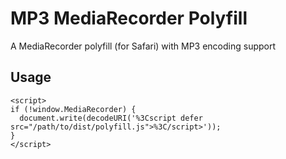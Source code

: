 # MP3 MediaRecorder Polyfill

A MediaRecorder polyfill (for Safari) with MP3 encoding support

## Usage

```
<script>
if (!window.MediaRecorder) {
  document.write(decodeURI('%3Cscript defer src="/path/to/dist/polyfill.js">%3C/script>'));
}
</script>
